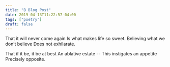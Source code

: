 ```yaml
---
title: "B Blog Post"
date: 2019-04-13T11:22:57-04:00
tags: ["poetry"]
draft: false
---
```


That it will never come again
Is what makes life so sweet.
Believing what we don’t believe
Does not exhilarate.

That if it be, it be at best
An ablative estate --
This instigates an appetite
Precisely opposite.

